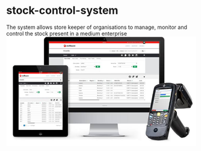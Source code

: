 # stock-control-system
The system allows store keeper of organisations to manage, monitor and control the stock present in a medium enterprise
	<img src="stock.jpeg"/>
